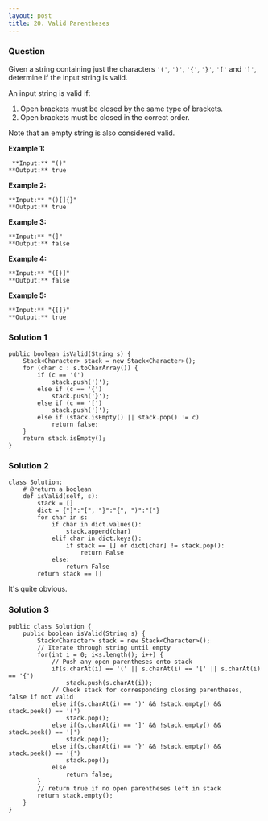 ```yaml
---
layout: post
title: 20. Valid Parentheses
---
```

### Question
Given a string containing just the characters `'('`, `')'`, `'{'`, `'}'`,
`'['` and `']'`, determine if the input string is valid.

An input string is valid if:

  1. Open brackets must be closed by the same type of brackets.
  2. Open brackets must be closed in the correct order.

Note that an empty string is also considered valid.

 **Example 1:**

    
    
     **Input:** "()"
    **Output:** true
    

**Example 2:**

    
    
    **Input:** "()[]{}"
    **Output:** true
    

**Example 3:**

    
    
    **Input:** "(]"
    **Output:** false
    

**Example 4:**

    
    
    **Input:** "([)]"
    **Output:** false
    

**Example 5:**

    
    
    **Input:** "{[]}"
    **Output:** true
    

### Solution 1
    
    
    public boolean isValid(String s) {
    	Stack<Character> stack = new Stack<Character>();
    	for (char c : s.toCharArray()) {
    		if (c == '(')
    			stack.push(')');
    		else if (c == '{')
    			stack.push('}');
    		else if (c == '[')
    			stack.push(']');
    		else if (stack.isEmpty() || stack.pop() != c)
    			return false;
    	}
    	return stack.isEmpty();
    }


### Solution 2
    
    
    class Solution:
        # @return a boolean
        def isValid(self, s):
            stack = []
            dict = {"]":"[", "}":"{", ")":"("}
            for char in s:
                if char in dict.values():
                    stack.append(char)
                elif char in dict.keys():
                    if stack == [] or dict[char] != stack.pop():
                        return False
                else:
                    return False
            return stack == []
    

It's quite obvious.


### Solution 3
    
    
    public class Solution {
        public boolean isValid(String s) {
            Stack<Character> stack = new Stack<Character>();
            // Iterate through string until empty
            for(int i = 0; i<s.length(); i++) {
                // Push any open parentheses onto stack
                if(s.charAt(i) == '(' || s.charAt(i) == '[' || s.charAt(i) == '{')
                    stack.push(s.charAt(i));
                // Check stack for corresponding closing parentheses, false if not valid
                else if(s.charAt(i) == ')' && !stack.empty() && stack.peek() == '(')
                    stack.pop();
                else if(s.charAt(i) == ']' && !stack.empty() && stack.peek() == '[')
                    stack.pop();
                else if(s.charAt(i) == '}' && !stack.empty() && stack.peek() == '{')
                    stack.pop();
                else
                    return false;
            }
            // return true if no open parentheses left in stack
            return stack.empty();
        }
    }



